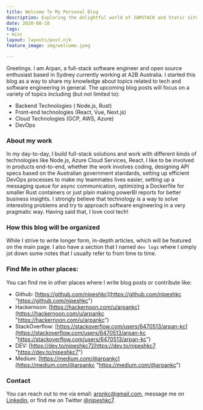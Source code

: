 ```yaml
---
title: Welcome To My Personal Blog
description: Exploring the delightful world of JAMSTACK and Static site generators.
date: 2020-08-10
tags:
- misc
layout: layouts/post.njk
feature_image: img/welcome.jpeg

---
```

Greetings. I am Arpan, a full-stack software engineer and open source enthusiast based in Sydney currently working at A2B Australia. I started this blog as a way to share my knowledge about topics related to tech and software engineering in general. The upcoming blog posts will focus on a variety of topics including (but not limited to):

* Backend Technologies ( Node.js, Rust)
* Front-end technologies (React, Vue, Next.js)
* Cloud Technologies (GCP, AWS, Azure)
* DevOps

### About my work

In my day-to-day, I build full-stack solutions and work with different kinds of technologies like Node.js, Azure Cloud Services, React. I like to be involved in products end-to-end, whether the work involves coding, designing API specs based on the Australian government standards, setting up efficient DevOps processes to make my teammates lives easier, setting up a messaging queue for async communication, optimizing a Dockerfile for smaller Rust containers or just plain making powerBI reports for better business insights. I strongly believe that technology is a way to solve interesting problems and try to approach software engineering in a very pragmatic way. Having said that, I love cool tech!

### How this blog will be organized

While I strive to write longer form, in-depth articles, which will be featured on the main page. I also have a section that I named `dev logs` where I simply jot down some notes that I usually refer to from time to time.

### Find Me in other places:

You can find me in other places where I write blog posts or contribute like:

* Github: [https://github.com/nipeshkc](https://github.com/nipeshkc "https://github.com/nipeshkc")
* Hackernoon: [https://hackernoon.com/u/arpankc](https://hackernoon.com/u/arpankc "https://hackernoon.com/u/arpankc")
* StackOverflow: [https://stackoverflow.com/users/6470513/arpan-kc](https://stackoverflow.com/users/6470513/arpan-kc "https://stackoverflow.com/users/6470513/arpan-kc")
* DEV: [https://dev.to/nipeshkc7](https://dev.to/nipeshkc7 "https://dev.to/nipeshkc7")
* Medium: [https://medium.com/@arpankc](https://medium.com/@arpankc "https://medium.com/@arpankc")

### Contact

You can reach out to me via email: [arpnkc@gmail.com](arpnkc@gmail.com "email address"), message me on [Linkedin](https://www.linkedin.com/in/arpan-kc7/ "Arpan Linkedin"), or find me on Twitter [@nipeshkc7](https://twitter.com/nipeshkc7 "arpan twitter").